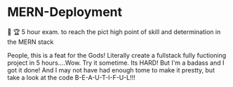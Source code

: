 # MERN-Deployment

🥋 🏆 5 hour exam. to reach the pict high point of skill and determination in the MERN stack

People, this is a feat for the Gods! Literally create a fullstack fully fuctioning project in 5 hours....Wow. Try it sometime. Its HARD! But I'm a badass and I got it done! And I may not have had enough tome to make it prestty, but take a look at the code B-E-A-U-T-I-F-U-L!!! 
